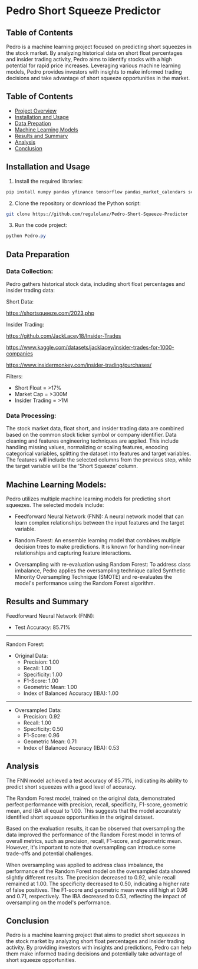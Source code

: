 # Pedro Short Squeeze Predictor

## Table of Contents

Pedro is a machine learning project focused on predicting short squeezes in the stock market. By analyzing historical data on short float percentages and insider trading activity, Pedro aims to identify stocks with a high potential for rapid price increases. Leveraging various machine learning models, Pedro provides investors with insights to make informed trading decisions and take advantage of short squeeze opportunities in the market.

## Table of Contents

- [Project Overview](#project-overview)
- [Installation and Usage](#installation-and-usage)
- [Data Prepation](#data-preparation)
- [Machine Learning Models](#machine-learning-models)
- [Results and Summary](#results-and-summary)
- [Analysis](#analysis)
- [Conclusion](#conclusion)

## Installation and Usage

1. Install the required libraries:

```bash
pip install numpy pandas yfinance tensorflow pandas_market_calendars scikit-learn imbalanced-learn
```

2. Clone the repository or download the Python script:

```bash
git clone https://github.com/regulolanz/Pedro-Short-Squeeze-Predictor
```

3. Run the code project:

```css
python Pedro.py
```

## Data Preparation

### Data Collection: 

Pedro gathers historical stock data, including short float percentages and insider trading data:

Short Data:

https://shortsqueeze.com/2023.php

Insider Trading:

https://github.com/JackLacey18/Insider-Trades

https://www.kaggle.com/datasets/jacklacey/insider-trades-for-1000-companies

https://www.insidermonkey.com/insider-trading/purchases/


Filters:
- Short Float = >17%
- Market Cap = >300M
- Insider Trading = >1M

### Data Processing:

The stock market data, float short, and insider trading data are combined based on the common stock ticker symbol or company identifier. Data cleaning and features engineering techniques are applied. This include handling missing values, normalizing or scaling features, encoding categorical variables, splitting the dataset into features and target variables. The features will include the selected columns from the previous step, while the target variable will be the 'Short Squeeze' column.

## Machine Learning Models: 

Pedro utilizes multiple machine learning models for predicting short squeezes. The selected models include:

- Feedforward Neural Network (FNN): A neural network model that can learn complex relationships between the input features and the target variable.

- Random Forest: An ensemble learning model that combines multiple decision trees to make predictions. It is known for handling non-linear relationships and capturing feature interactions.

- Oversampling with re-evaluation using Random Forest: To address class imbalance, Pedro applies the oversampling technique called Synthetic Minority Oversampling Technique (SMOTE) and re-evaluates the model's performance using the Random Forest algorithm.

## Results and Summary

Feedforward Neural Network (FNN):

- Test Accuracy: 85.71%
***

Random Forest:

- Original Data:
    - Precision: 1.00
    - Recall: 1.00
    - Specificity: 1.00
    - F1-Score: 1.00
    - Geometric Mean: 1.00
    - Index of Balanced Accuracy (IBA): 1.00
***

- Oversampled Data:
    - Precision: 0.92
    - Recall: 1.00
    - Specificity: 0.50
    - F1-Score: 0.96
    - Geometric Mean: 0.71
    - Index of Balanced Accuracy (IBA): 0.53

## Analysis

The FNN model achieved a test accuracy of 85.71%, indicating its ability to predict short squeezes with a good level of accuracy.

The Random Forest model, trained on the original data, demonstrated perfect performance with precision, recall, specificity, F1-score, geometric mean, and IBA all equal to 1.00. This suggests that the model accurately identified short squeeze opportunities in the original dataset.

Based on the evaluation results, it can be observed that oversampling the data improved the performance of the Random Forest model in terms of overall metrics, such as precision, recall, F1-score, and geometric mean. However, it's important to note that oversampling can introduce some trade-offs and potential challenges.

When oversampling was applied to address class imbalance, the performance of the Random Forest model on the oversampled data showed slightly different results. The precision decreased to 0.92, while recall remained at 1.00. The specificity decreased to 0.50, indicating a higher rate of false positives. The F1-score and geometric mean were still high at 0.96 and 0.71, respectively. The IBA decreased to 0.53, reflecting the impact of oversampling on the model's performance.

## Conclusion

Pedro is a machine learning project that aims to predict short squeezes in the stock market by analyzing short float percentages and insider trading activity. By providing investors with insights and predictions, Pedro can help them make informed trading decisions and potentially take advantage of short squeeze opportunities. 